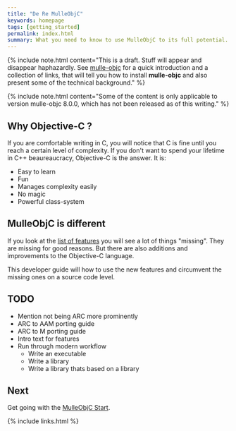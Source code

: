 ```yaml
---
title: "De Re MulleObjC"
keywords: homepage
tags: [getting_started]
permalink: index.html
summary: What you need to know to use MulleObjC to its full potential.
---
```


{% include note.html content="This is a draft. Stuff will appear and disappear haphazardly. See [mulle-objc](https://mulle-objc.github.io/) for a quick introduction and
a collection of links, that will tell you how to install **mulle-objc** and
also present some of the technical background." %}


{% include note.html content="Some of the content is only applicable to version mulle-objc 8.0.0, which has not been released as of this writing." %}


## Why Objective-C ?

If you are comfortable writing in C, you will notice that C is fine until you
reach a certain level of complexity. If you don't want to spend your lifetime
in C++ beaureaucracy, Objective-C is the answer. It is:

* Easy to learn
* Fun
* Manages complexity easily
* No magic
* Powerful class-system


## MulleObjC is different

If you look at the [list of features](/mydoc_differences.html) you will see a 
lot of things "missing". They are missing for good reasons. But there are also
additions and improvements to the Objective-C language.

This developer guide will how to use the new features and circumvent the 
missing ones on  a source code level. 


## TODO

* Mention not being ARC more prominently
* ARC to AAM porting guide
* ARC to M porting guide
* Intro text for features
* Run through modern workflow
    * Write an executable
    * Write a library
    * Write a library thats based on a library



## Next

Get going with the [MulleObjC Start](/mydoc_start.html).

{% include links.html %}
